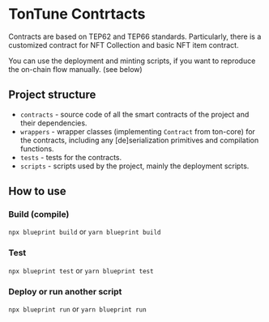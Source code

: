 # TonTune Contrtacts

Contracts are based on TEP62 and TEP66 standards. Particularly, there is a customized contract for NFT Collection and basic NFT item contract.

You can use the deployment and minting scripts, if you want to reproduce the on-chain flow manually. (see below)

## Project structure

-   `contracts` - source code of all the smart contracts of the project and their dependencies.
-   `wrappers` - wrapper classes (implementing `Contract` from ton-core) for the contracts, including any [de]serialization primitives and compilation functions.
-   `tests` - tests for the contracts.
-   `scripts` - scripts used by the project, mainly the deployment scripts.

## How to use

### Build (compile)

`npx blueprint build` or `yarn blueprint build`

### Test

`npx blueprint test` or `yarn blueprint test`

### Deploy or run another script

`npx blueprint run` or `yarn blueprint run`
